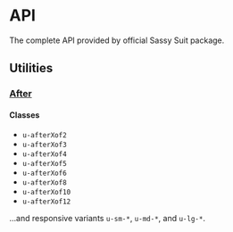 # API

The complete API provided by official Sassy Suit package.

## Utilities

### [After](https://github.com/sassySuit/)

#### Classes

* `u-afterXof2`
* `u-afterXof3`
* `u-afterXof4`
* `u-afterXof5`
* `u-afterXof6`
* `u-afterXof8`
* `u-afterXof10`
* `u-afterXof12`

…and responsive variants `u-sm-*`, `u-md-*`, and `u-lg-*`.

